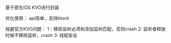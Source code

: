 基于原生iOS KVO进行封装

优化使用：
api简单，支持block

规避官方KVO问题：
1：移除监听必须和添加监听匹配，否则crash
2: 监听者释放时候不移除监听，crash
3: 线程安全
